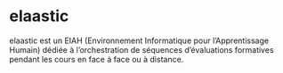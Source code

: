 # elaastic
elaastic est un EIAH (Environnement Informatique pour l’Apprentissage Humain) dédiée à l’orchestration de séquences d’évaluations formatives pendant les cours en face à face ou à distance.

